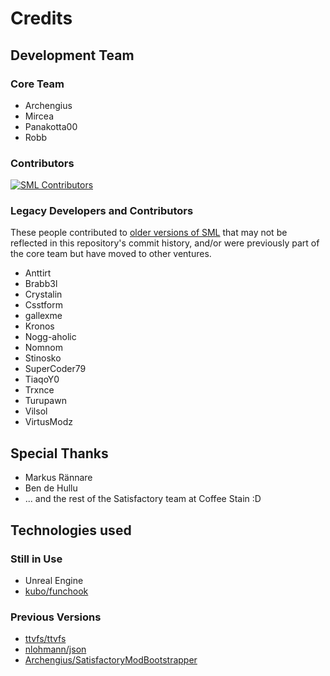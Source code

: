 # Credits

## Development Team

### Core Team

<!-- cspell:disable -->
- Archengius
- Mircea
- Panakotta00
- Robb
<!-- cspell:enable -->

### Contributors

[![SML Contributors](https://contrib.rocks/image?repo=satisfactorymodding/SatisfactoryModLoader)](https://github.com/satisfactorymodding/SatisfactoryModLoader/graphs/contributors)

### Legacy Developers and Contributors

These people contributed to [older versions of SML](https://github.com/satisfactorymodding/SML-Archive)
that may not be reflected in this repository's commit history,
and/or were previously part of the core team but have moved to other ventures.

<!-- cspell:disable -->
- Anttirt
- Brabb3l
- Crystalin
- Csstform
- gallexme
- Kronos
- Nogg-aholic
- Nomnom
- Stinosko
- SuperCoder79
- TiaqoY0
- Trxnce
- Turupawn
- Vilsol
- VirtusModz
<!-- cspell:enable -->

## Special Thanks

<!-- cspell:disable -->
- Markus Rännare
- Ben de Hullu
- ... and the rest of the Satisfactory team at Coffee Stain :D
<!-- cspell:enable -->

## Technologies used

### Still in Use

<!-- cspell:disable -->
- Unreal Engine
- [kubo/funchook](https://github.com/kubo/funchook)
<!-- cspell:enable -->

### Previous Versions

<!-- cspell:disable -->
- [ttvfs/ttvfs](https://github.com/fgenesis/ttvfs)
- [nlohmann/json](https://github.com/nlohmann/json)
- [Archengius/SatisfactoryModBootstrapper](https://github.com/satisfactorymodding/SatisfactoryModBootstrapper)
<!-- cspell:enable -->
